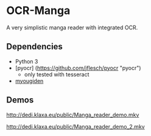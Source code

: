# OCR-Manga
A very simplistic manga reader with integrated OCR.

Dependencies
------------
- Python 3
- [pyocr] (https://github.com/jflesch/pyocr "pyocr")
  - only tested with tesseract
- [myougiden](https://github.com/leoboiko/myougiden "myougiden") 


Demos
-----
http://dedi.klaxa.eu/public/Manga_reader_demo.mkv

http://dedi.klaxa.eu/public/Manga_reader_demo_2.mkv
